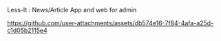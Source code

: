 Less-It : News/Article App and web for admin

https://github.com/user-attachments/assets/db574e16-7f84-4afa-a25d-c1d05b2115e4

